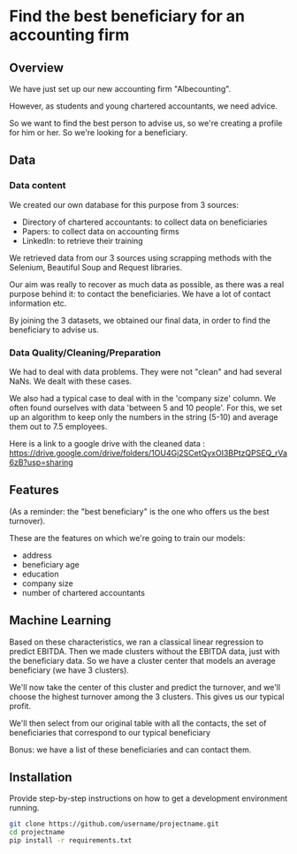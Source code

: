# Find the best beneficiary for an accounting firm

## Overview
We have just set up our new accounting firm "Albecounting".

However, as students and young chartered accountants, we need advice.

So we want to find the best person to advise us, so we're creating a profile for him or her. So we're looking for a beneficiary.

## Data
### Data content
We created our own database for this purpose from 3 sources:
- Directory of chartered accountants: to collect data on beneficiaries
- Papers: to collect data on accounting firms
- LinkedIn: to retrieve their training 

We retrieved data from our 3 sources using scrapping methods with the Selenium, Beautiful Soup and Request libraries.

Our aim was really to recover as much data as possible, as there was a real purpose behind it: to contact the beneficiaries. We have a lot of contact information etc.

By joining the 3 datasets, we obtained our final data, in order to find the beneficiary to advise us.

### Data Quality/Cleaning/Preparation
We had to deal with data problems. They were not "clean" and had several NaNs. We dealt with these cases.

We also had a typical case to deal with in the 'company size' column. We often found ourselves with data 'between 5 and 10 people'. For this, we set up an algorithm to keep only the numbers in the string (5-10) and average them out to 7.5 employees.

Here is a link to a google drive with the cleaned data : https://drive.google.com/drive/folders/1OU4Gj2SCetQyxOI3BPtzQPSEQ_rVa6zB?usp=sharing


## Features
(As a reminder: the "best beneficiary" is the one who offers us the best turnover).

These are the features on which we're going to train our models: 
- address
- beneficiary age
- education
- company size
- number of chartered accountants

## Machine Learning

Based on these characteristics, we ran a classical linear regression to predict EBITDA. Then we made clusters without the EBITDA data, just with the beneficiary data. So we have a cluster center that models an average beneficiary (we have 3 clusters).

We'll now take the center of this cluster and predict the turnover, and we'll choose the highest turnover among the 3 clusters. This gives us our typical profit.

We'll then select from our original table with all the contacts, the set of beneficiaries that correspond to our typical beneficiary


Bonus: we have a list of these beneficiaries and can contact them.

## Installation
Provide step-by-step instructions on how to get a development environment running.

```bash
git clone https://github.com/username/projectname.git
cd projectname
pip install -r requirements.txt


